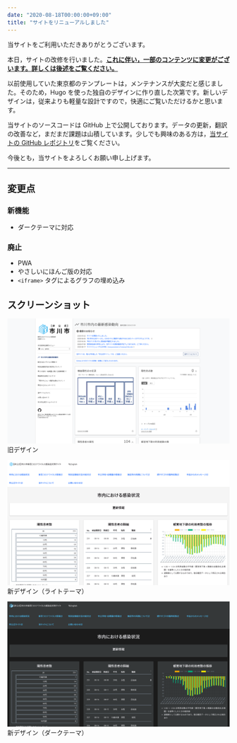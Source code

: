 ```yaml
---
date: "2020-08-18T00:00:00+09:00"
title: "サイトをリニューアルしました"
---
```


当サイトをご利用いただきありがとうございます。

本日，サイトの改修を行いました。[**これに伴い，一部のコンテンツに変更がございます。詳しくは後述をご覧ください。**](#変更点)

以前使用していた東京都のテンプレートは，メンテナンスが大変だと感じました。そのため，Hugo を使った独自のデザインに作り直した次第です。新しいデザインは，従来よりも軽量な設計ですので，快適にご覧いただけるかと思います。

当サイトのソースコードは GitHub 上で公開しております。データの更新，翻訳の改善など，まだまだ課題は山積しています。少しでも興味のある方は，[当サイトの GitHub レポジトリ](https://github.com/Meiryo7743/COVID-19-Ichikawa)をご覧ください。

今後とも，当サイトをよろしくお願い申し上げます。

---

## 変更点

### 新機能

- ダークテーマに対応

### 廃止

- PWA
- やさしいにほんご版の対応
- `<iframe>` タグによるグラフの埋め込み

## スクリーンショット

![旧デザイン](./screenshot_old.png)
旧デザイン

![新デザイン（ライトテーマ）](./screenshot_new_light.png)
新デザイン（ライトテーマ）

![新デザイン（ダークテーマ）](./screenshot_new_dark.png)
新デザイン（ダークテーマ）
